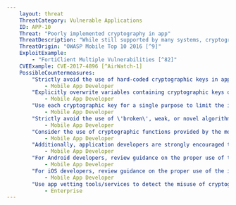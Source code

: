 ```yaml
---
    layout: threat
    ThreatCategory: Vulnerable Applications
    ID: APP-10
    Threat: "Poorly implemented cryptography in app"
    ThreatDescription: "While still supported by many systems, cryptographic algorithms and ciphers proven to be weak or broken should not be used to protect sensitive data. Weak algorithm/ciphers are those that have been deprecated following advancements in processing speeds and distributed processessing that have made brute-force attacks against them feasible. Broken algorithms, such as MD5, have known vulnerabilities an attacker can exploit to defeat one or more of its security properties. Similarly, the use of novel (e.g. home-grown) cryptographic algorithms should also be avoided. Novel algorithms may not have yet undergone sufficient scrutiny by the cryptologic community at large, and may possess flaws that if discovered, present an attacker with a path of lesser resistance to achieving unauthorized access to any data these cryptographic mechanisms were designed to protect."
    ThreatOrigin: "OWASP Mobile Top 10 2016 [^9]"
    ExploitExample:
        - "FortiClient Multiple Vulnerabilities [^82]"
    CVEExample: CVE-2017-4896 [^AirWatch-1]
    PossibleCountermeasures:
        "Strictly avoid the use of hard-coded cryptographic keys in application source code.":
            - Mobile App Developer
        "Explicitly overwrite variables containing cryptographic keys or other secrets following each use to prevent unauthorized disclosure of the secret if that memory location is subsequently accessed by untrusted code.":
            - Mobile App Developer
        "Use each cryptographic key for a single purpose to limit the impact of key compromise.":
            - Mobile App Developer
        "Strictly avoid the use of \'broken\', weak, or novel algorithms (those that have not undergone extensive evaluation by the cryptographic community at large) to protect long-term secrets.":
            - Mobile App Developer
        "Consider the use of cryptographic functions provided by the mobile operating system and where possible, leverage hardware-backed cryptographic and secure storage services.":
            - Mobile App Developer
        "Additionally, application developers are strongly encouraged to familiarize themselves with best practices for cryptography and general key management, and to integrate that knowledge early in the application design process. See NIST SP 800-57 Part 1 Revision 4, Recommendation for Key Management, Part 1 General[^244]":
            - Mobile App Developer
        "For Android developers, review guidance on the proper use of the Android Keystore System.[^245]":
            - Mobile App Developer
        "For iOS developers, review guidance on the proper use of the iOS Keychain.[^246]":
            - Mobile App Developer
        "Use app vetting tools/services to detect the misuse of cryptography in mobile apps.":
            - Enterprise
---
```


